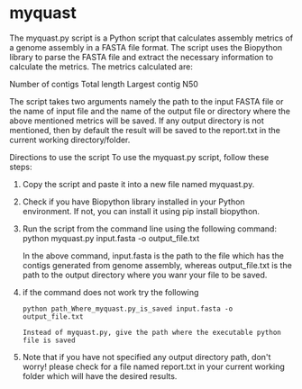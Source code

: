# myquast
The myquast.py script is a Python script that calculates assembly metrics of a genome assembly in a FASTA file format. The script uses the Biopython library to parse the FASTA file and extract the necessary information to calculate the metrics. The metrics calculated are:

Number of contigs
Total length
Largest contig
N50

The script takes two arguments namely the path to the input FASTA file or the name of input file and the name of the output file or directory where the above mentioned metrics will be saved. If any output directory is not mentioned, then by default the result will be saved to the report.txt in the current working directory/folder.

Directions to use the script
To use the myquast.py script, follow these steps:

1. Copy the script and paste it into a new file named myquast.py.
2. Check if you have Biopython library installed in your Python environment. If not, you can install it using pip install biopython.
3. Run the script from the command line using the following command:
       python myquast.py input.fasta -o output_file.txt
    
    In the above command, input.fasta is the path to the file which has the contigs generated from genome assembly, whereas output_file.txt is the path to the output directory where you wanr your file to be saved. 
4. if the command does not work try the following 
  
       python path_Where_myquast.py_is_saved input.fasta -o output_file.txt
          
       Instead of myquast.py, give the path where the executable python file is saved

5. Note that if you have not specified any output directory path, don't worry! please check for a file named report.txt in your current working folder which will have the desired results.
            

